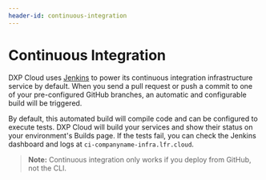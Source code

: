 ```yaml
---
header-id: continuous-integration
---
```


# Continuous Integration

DXP Cloud uses [Jenkins](https://jenkins.io/) to power its continuous integration infrastructure service by default. When you send a pull request or push a commit to one of your pre-configured GitHub branches, an automatic and configurable build will be triggered.

By default, this automated build will compile code and can be configured to execute tests. DXP Cloud will build your services and show their status on your environment's Builds page. If the tests fail, you can check the Jenkins dashboard and logs at `ci-companyname-infra.lfr.cloud`.

> **Note:** Continuous integration only works if you deploy from GitHub, not the CLI.
